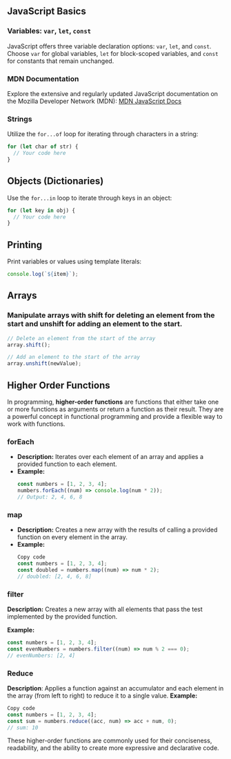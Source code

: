 ## JavaScript Basics

### Variables: `var`, `let`, `const`
JavaScript offers three variable declaration options: `var`, `let`, and `const`. Choose `var` for global variables, `let` for block-scoped variables, and `const` for constants that remain unchanged.

### MDN Documentation
Explore the extensive and regularly updated JavaScript documentation on the Mozilla Developer Network (MDN): [MDN JavaScript Docs](https://developer.mozilla.org/en-US/docs/Web/JavaScript)

### Strings
Utilize the `for...of` loop for iterating through characters in a string:
```javascript
for (let char of str) {
  // Your code here
}
```

## Objects (Dictionaries)
Use the `for...in` loop to iterate through keys in an object:

```javascript
for (let key in obj) {
  // Your code here
}
```
## Printing
Print variables or values using template literals:

```javascript
console.log(`${item}`);
```

## Arrays
### Manipulate arrays with shift for deleting an element from the start and unshift for adding an element to the start.
```javascript
// Delete an element from the start of the array
array.shift();

// Add an element to the start of the array
array.unshift(newValue);
```

## Higher Order Functions

In programming, **higher-order functions** are functions that either take one or more functions as arguments or return a function as their result. They are a powerful concept in functional programming and provide a flexible way to work with functions.

### forEach

- **Description:** Iterates over each element of an array and applies a provided function to each element.
- **Example:**
  ```javascript
  const numbers = [1, 2, 3, 4];
  numbers.forEach((num) => console.log(num * 2));
  // Output: 2, 4, 6, 8
  ```
  
### map

- **Description:** Creates a new array with the results of calling a provided function on every element in the array.
- **Example:**
  ```javascript
  Copy code
  const numbers = [1, 2, 3, 4];
  const doubled = numbers.map((num) => num * 2);
  // doubled: [2, 4, 6, 8]
  ```
### filter

**Description:** Creates a new array with all elements that pass the test implemented by the provided function.

**Example:**
```javascript
const numbers = [1, 2, 3, 4];
const evenNumbers = numbers.filter((num) => num % 2 === 0);
// evenNumbers: [2, 4]
```

### Reduce

**Description**: Applies a function against an accumulator and each element in the array (from left to right) to reduce it to a single value.
**Example:**
```javascript
Copy code
const numbers = [1, 2, 3, 4];
const sum = numbers.reduce((acc, num) => acc + num, 0);
// sum: 10
```
These higher-order functions are commonly used for their conciseness, readability, and the ability to create more expressive and declarative code.
